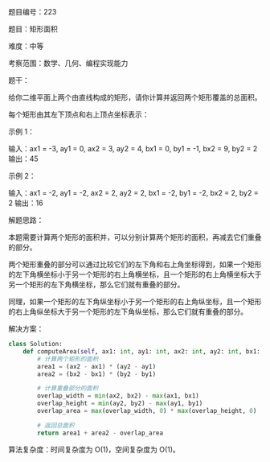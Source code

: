 题目编号：223

题目：矩形面积

难度：中等

考察范围：数学、几何、编程实现能力

题干：

给你二维平面上两个由直线构成的矩形，请你计算并返回两个矩形覆盖的总面积。

每个矩形由其左下顶点和右上顶点坐标表示：

示例 1：

输入：ax1 = -3, ay1 = 0, ax2 = 3, ay2 = 4, bx1 = 0, by1 = -1, bx2 = 9, by2 = 2
输出：45

示例 2：

输入：ax1 = -2, ay1 = -2, ax2 = 2, ay2 = 2, bx1 = -2, by1 = -2, bx2 = 2, by2 = 2
输出：16

解题思路：

本题需要计算两个矩形的面积并，可以分别计算两个矩形的面积，再减去它们重叠的部分。

两个矩形重叠的部分可以通过比较它们的左下角和右上角坐标得到，如果一个矩形的左下角横坐标小于另一个矩形的右上角横坐标，且一个矩形的右上角横坐标大于另一个矩形的左下角横坐标，那么它们就有重叠的部分。

同理，如果一个矩形的左下角纵坐标小于另一个矩形的右上角纵坐标，且一个矩形的右上角纵坐标大于另一个矩形的左下角纵坐标，那么它们就有重叠的部分。

解决方案：

```python
class Solution:
    def computeArea(self, ax1: int, ay1: int, ax2: int, ay2: int, bx1: int, by1: int, bx2: int, by2: int) -> int:
        # 计算两个矩形的面积
        area1 = (ax2 - ax1) * (ay2 - ay1)
        area2 = (bx2 - bx1) * (by2 - by1)

        # 计算重叠部分的面积
        overlap_width = min(ax2, bx2) - max(ax1, bx1)
        overlap_height = min(ay2, by2) - max(ay1, by1)
        overlap_area = max(overlap_width, 0) * max(overlap_height, 0)

        # 返回总面积
        return area1 + area2 - overlap_area
```

算法复杂度：时间复杂度为 O(1)，空间复杂度为 O(1)。